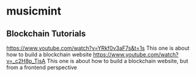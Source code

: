 # musicmint

## Blockchain Tutorials
https://www.youtube.com/watch?v=YRkf0v3aF7s&t=1s
  This one is about how to build a blockchain website
https://www.youtube.com/watch?v=_c2H8p_TjsA 
  This one is about how to build a blockchain website, but from a frontend perspective
